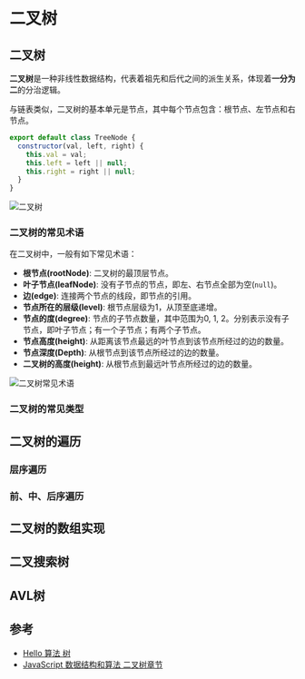 # 二叉树

## 二叉树
**二叉树**是一种非线性数据结构，代表着祖先和后代之间的派生关系，体现着**一分为二**的分治逻辑。

与链表类似，二叉树的基本单元是节点，其中每个节点包含：根节点、左节点和右节点。
```js
export default class TreeNode {
  constructor(val, left, right) {
    this.val = val;
    this.left = left || null;
    this.right = right || null;
  }
}
```
![二叉树](https://www.hello-algo.com/chapter_tree/binary_tree.assets/binary_tree_definition.png)

### 二叉树的常见术语
在二叉树中，一般有如下常见术语：
* **根节点(rootNode)**: 二叉树的最顶层节点。
* **叶子节点(leafNode)**: 没有子节点的节点，即左、右节点全部为空(`null`)。
* **边(edge)**: 连接两个节点的线段，即节点的引用。
* **节点所在的层级(level)**: 根节点层级为1，从顶至底递增。
* **节点的度(degree)**: 节点的子节点数量，其中范围为0, 1, 2。分别表示没有子节点，即叶子节点；有一个子节点；有两个子节点。
* **节点高度(height)**: 从距离该节点最远的叶节点到该节点所经过的边的数量。
* **节点深度(Depth)**: 从根节点到该节点所经过的边的数量。
* **二叉树的高度(height)**: 从根节点到最远叶节点所经过的边的数量。

![二叉树常见术语](https://www.hello-algo.com/chapter_tree/binary_tree.assets/binary_tree_terminology.png)

### 二叉树的常见类型

## 二叉树的遍历
### 层序遍历
### 前、中、后序遍历

## 二叉树的数组实现

## 二叉搜索树

## AVL树

## 参考
* [Hello 算法 树](https://www.hello-algo.com/chapter_tree/)
* [JavaScript 数据结构和算法 二叉树章节](https://www.ituring.com.cn/book/2653)
